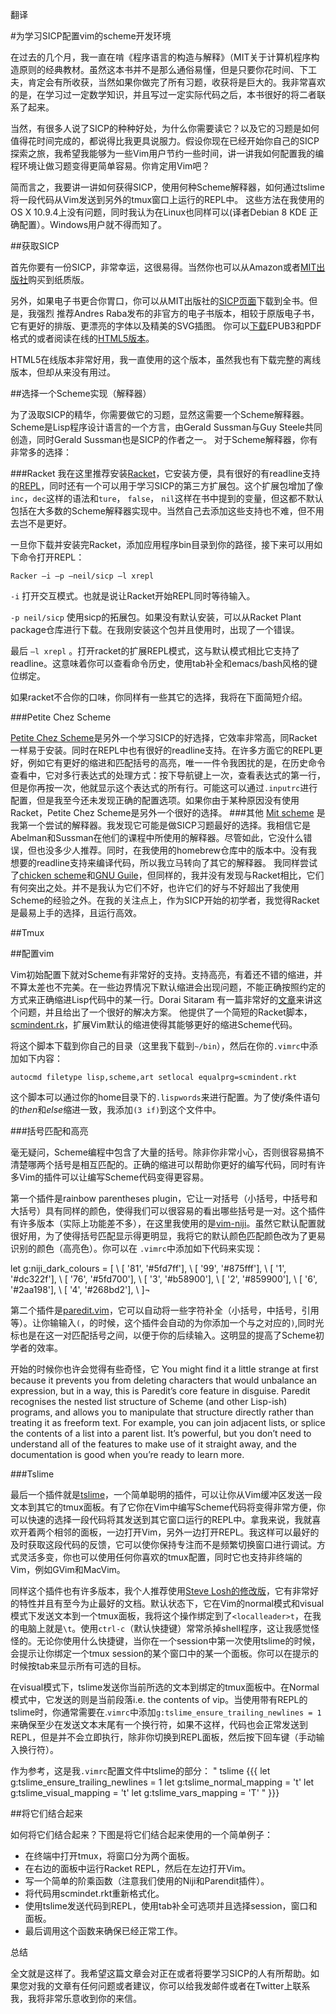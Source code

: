 翻译

#为学习SICP配置vim的scheme开发环境

在过去的几个月，我一直在啃《程序语言的构造与解释》（MIT关于计算机程序构造原则的经典教材。虽然这本书并不是那么通俗易懂，但是只要你花时间、下工夫，肯定会有所收获，当然如果你做完了所有习题，收获将是巨大的。我非常喜欢的是，在学习过一定数学知识，并且写过一定实际代码之后，本书很好的将二者联系了起来。

当然，有很多人说了SICP的种种好处，为什么你需要读它？以及它的习题是如何值得花时间完成的，都说得比我更具说服力。假设你现在已经开始你自己的SICP探索之旅，我希望我能够为一些Vim用户节约一些时间，讲一讲我如何配置我的编程环境让做习题变得更简单容易。你肯定用Vim吧？

简而言之，我要讲一讲如何获得SICP，使用何种Scheme解释器，如何通过tslime将一段代码从Vim发送到另外的tmux窗口上运行的REPL中。
这些方法在我使用的OS X 10.9.4上没有问题，同时我认为在Linux也同样可以(译者Debian 8 KDE 正确配置）。Windows用户就不得而知了。


##获取SICP

首先你要有一份SICP，非常幸运，这很易得。当然你也可以从Amazon或者[MIT出版社](https://mitpress.mit.edu/books/structure-and-interpretation-computer-programs)购买到纸质版。

另外，如果电子书更合你胃口，你可以从MIT出版社的[SICP页面](https://mitpress.mit.edu/sicp/)下载到全书。但是，我强烈
推荐Andres Raba发布的非官方的电子书版本，相较于原版电子书，它有更好的排版、更漂亮的字体以及精美的SVG插图。
你可以[下载](http://sicpebook.wordpress.com/ebook/)EPUB3和PDF格式的或者阅读在线的[HTML5版本](http://sarabander.github.io/sicp/)。

HTML5在线版本非常好用，我一直使用的这个版本，虽然我也有下载完整的离线版本，但却从来没有用过。

##选择一个Scheme实现（解释器）

为了汲取SICP的精华，你需要做它的习题，显然这需要一个Scheme解释器。Scheme是Lisp程序设计语言的一个方言，由Gerald Sussman与Guy Steele共同创造，同时Gerald Sussman也是SICP的作者之一。
对于Scheme解释器，你有非常多的选择：

###Racket
我在这里推荐安装[Racket](http://racket-lang.org/)，它安装方便，具有很好的有readline支持的[REPL](http://en.wikipedia.org/wiki/Read%E2%80%93eval%E2%80%93print_loop)，同时还有一个可以用于学习SICP的第三方扩展包。这个扩展包增加了像`inc`，`dec`这样的语法和`ture`， `false`， `nil`这样在书中提到的变量，但这都不默认包括在大多数的Scheme解释器实现中。当然自己去添加这些支持也不难，但不用去岂不是更好。

一旦你下载并安装完Racket，添加应用程序bin目录到你的路径，接下来可以用如下命令打开REPL：

`Racker –i –p –neil/sicp –l xrepl`

`-i` 打开交互模式。也就是说让Racket开始REPL同时等待输入。

`-p neil/sicp` 使用sicp的拓展包。如果没有默认安装，可以从Racket Plant package仓库进行下载。在我刚安装这个包并且使用时，出现了一个错误。

最后 `–l xrepl` 。打开racket的扩展REPL模式，这与默认模式相比它支持了readline。这意味着你可以查看命令历史，使用tab补全和emacs/bash风格的键位绑定。

如果racket不合你的口味，你同样有一些其它的选择，我将在下面简短介绍。

###Petite Chez Scheme

[Petite Chez Scheme](http://www.scheme.com/petitechezscheme.html)是另外一个学习SICP的好选择，它效率非常高，同Racket一样易于安装。同时在REPL中也有很好的readline支持。在许多方面它的REPL更好，例如它有更好的缩进和匹配括号的高亮，唯一一件令我困扰的是，在历史命令查看中，它对多行表达式的处理方式：按下导航键上一次，查看表达式的第一行，但是你再按一次，他就显示这个表达式的所有行。可能这可以通过`.inputrc`进行配置，但是我至今还未发现正确的配置选项。如果你由于某种原因没有使用Racket，Petite Chez Scheme是另外一个很好的选择。
###其他
[Mit scheme](http://www.gnu.org/software/mit-scheme/) 是我第一个尝试的解释器。我发现它可能是做SICP习题最好的选择。我相信它是Abelman和Sussman在他们的课程中所使用的解释器。尽管如此，它没什么错误，但也没多少人推荐。同时，在我使用的homebrew仓库中的版本中。没有我想要的readline支持来编译代码，所以我立马转向了其它的解释器。
我同样尝试了[chicken scheme](http://www.call-cc.org/)和[GNU Guile](http://www.gnu.org/software/guile/)，但同样的，我并没有发现与Racket相比，它们有何突出之处。并不是我认为它们不好，也许它们的好与不好超出了我使用Scheme的经验之外。在我的关注点上，作为SICP开始的初学者，我觉得Racket是最易上手的选择，且运行高效。

##Tmux

##配置vim

Vim初始配置下就对Scheme有非常好的支持。支持高亮，有着还不错的缩进，并不算太差也不完美。在一些边界情况下默认缩进会出现问题，不能正确按照约定的方式来正确缩进Lisp代码中的某一行。Dorai Sitaram 有一篇非常好的[文章](http://www.ccs.neu.edu/home/dorai/scmindent/index.html)来讲这个问题，并且给出了一个很好的解决方案。
他提供了一个简短的Racket脚本，[scmindent.rk](thttp://www.ccs.neu.edu/home/dorai/scmindent/scmindent.rkt)，扩展Vim默认的缩进使得其能够更好的缩进Scheme代码。

将这个脚本下载到你自己的目录（这里我下载到`~/bin`），然后在你的`.vimrc`中添加如下内容：

`autocmd filetype lisp,scheme,art setlocal equalprg=scmindent.rkt`

这个脚本可以通过你的home目录下的`.lispwords`来进行配置。为了使*if*条件语句的*then*和*else*缩进一致，我添加`(3 if)`到这个文件中。


###括号匹配和高亮

毫无疑问，Scheme编程中包含了大量的括号。除非你非常小心，否则很容易搞不清楚哪两个括号是相互匹配的。正确的缩进可以帮助你更好的编写代码，同时有许多Vim的插件可以让编写Scheme代码变得更容易。

第一个插件是rainbow parentheses plugin，它让一对括号（小括号，中括号和大括号）具有同样的颜色，使得我们可以很容易的看出哪些括号是一对。这个插件有许多版本（实际上功能差不多），在这里我使用的是[vim-niji](https://github.com/amdt/vim-niji)。虽然它默认配置就很好用，为了使得括号匹配显示得更明显，我将它的默认颜色匹配颜色改为了更易识别的颜色（高亮色）。你可以在
`.vimrc`中添加如下代码来实现：

let g:niji_dark_colours = [
    \ [ '81', '#5fd7ff'],
    \ [ '99', '#875fff'],
    \ [ '1',  '#dc322f'],
    \ [ '76', '#5fd700'],
    \ [ '3',  '#b58900'],
    \ [ '2',  '#859900'],
    \ [ '6',  '#2aa198'],
    \ [ '4',  '#268bd2'],
    \ ]¬

第二个插件是[paredit.vim](https://github.com/vim-scripts/paredit.vim)，它可以自动将一些字符补全（小括号，中括号，引用等）。让你输输入`(`，的时候，这个插件会自动的为你添加一个与之对应的`)`,同时光标也是在这一对匹配括号之间，以便于你的后续输入。这明显的提高了Scheme初学者的效率。

开始的时候你也许会觉得有些奇怪，它
You might find it a little strange at first because it prevents you from deleting characters that would unbalance an expression, but in a way, this is Paredit’s core feature in disguise. Paredit recognises the nested list structure of Scheme (and other Lisp-ish) programs, and allows you to manipulate that structure directly rather than treating it as freeform text. For example, you can join adjacent lists, or splice the contents of a list into a parent list. It’s powerful, but you don’t need to understand all of the features to make use of it straight away, and the documentation is good when you’re ready to learn more.

###Tslime

最后一个插件就是[tslime](https://github.com/sjl/tslime.vim)，一个简单聪明的插件，可以让你从Vim缓冲区发送一段文本到其它的tmux面板。有了它你在Vim中编写Scheme代码将变得非常方便，你可以快速的选择一段代码将其发送到其它窗口运行的REPL中。拿我来说，我就喜欢开着两个相邻的面板，一边打开Vim，另外一边打开REPL。我这样可以最好的及时获取这段代码的反馈，它可以使你保持专注而不是频繁切换窗口进行调试。方式灵活多变，你也可以使用任何你喜欢的tmux配置，同时它也支持非终端的Vim，例如GVim和MacVim。

同样这个插件也有许多版本，我个人推荐使用[Steve Losh的修改版](https://github.com/sjl/tslime.vim)，它有非常好的特性并且有至今为止最好的文档。默认状态下，它在Vim的normal模式和visual模式下发送文本到一个tmux面板，我将这个操作绑定到了`<localleader>t`，在我的电脑上就是`\t`。使用`ctrl-c`（默认快捷键）常常杀掉shell程序，这让我感觉怪怪的。无论你使用什么快捷键，当你在一个session中第一次使用tslime的时候，会提示让你绑定一个tmux session的某个窗口中的某一个面板。你可以在提示的时候按tab来显示所有可选的目标。

在visual模式下，tslime发送你当前所选的文本到绑定的tmux面板中。在Normal模式中，它发送的则是当前段落i.e. the contents of vip。当使用带有REPL的tslime时，你通常需要在.`vimrc`中添加`g:tslime_ensure_trailing_newlines = 1`来确保至少在发送文本末尾有一个换行符，如果不这样，代码也会正常发送到REPL，但是并不会立即执行，除非你切换到REPL面板，然后按下回车键（手动输入换行符）。

作为参考，这是我`.vimrc`配置文件中tslime的部分：
" tslime {{{
let g:tslime_ensure_trailing_newlines = 1
let g:tslime_normal_mapping = '<localleader>t'
let g:tslime_visual_mapping = '<localleader>t'
let g:tslime_vars_mapping = '<localleader>T'
" }}}

##将它们结合起来

如何将它们结合起来？下图是将它们结合起来使用的一个简单例子：

- 在终端中打开tmux，将窗口分为两个面板。
- 在右边的面板中运行Racket REPL，然后在左边打开Vim。
- 写一个简单的阶乘函数（注意我们使用的Niji和Parendit插件）。
- 将代码用scmindet.rkt重新格式化。
- 使用tslime发送代码到REPL，使用tab补全可选项并且选择session，窗口和面板。
- 最后调用这个函数来确保已经正常工作。

总结

全文就是这样了。我希望这篇文章会对正在或者将要学习SICP的人有所帮助。如果您对我的文章有任何问题或者建议，你可以给我发邮件或者在Twitter上联系我，我将非常乐意收到你的来信。
